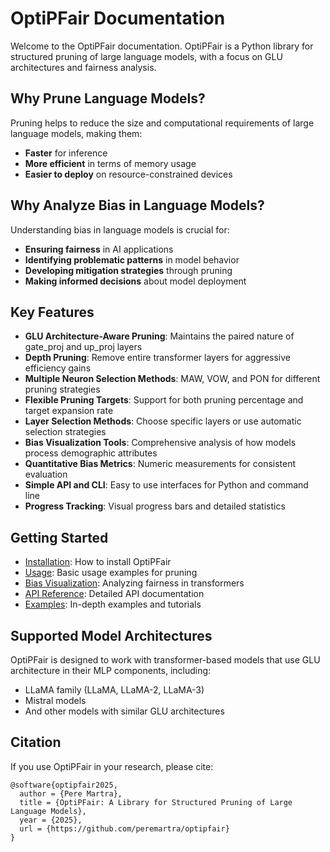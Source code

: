 # OptiPFair Documentation

Welcome to the OptiPFair documentation. OptiPFair is a Python library for structured pruning of large language models, with a focus on GLU architectures and fairness analysis.

## Why Prune Language Models?

Pruning helps to reduce the size and computational requirements of large language models, making them:

- **Faster** for inference
- **More efficient** in terms of memory usage
- **Easier to deploy** on resource-constrained devices

## Why Analyze Bias in Language Models?

Understanding bias in language models is crucial for:

- **Ensuring fairness** in AI applications
- **Identifying problematic patterns** in model behavior
- **Developing mitigation strategies** through pruning
- **Making informed decisions** about model deployment

## Key Features

- **GLU Architecture-Aware Pruning**: Maintains the paired nature of gate_proj and up_proj layers
- **Depth Pruning**: Remove entire transformer layers for aggressive efficiency gains
- **Multiple Neuron Selection Methods**: MAW, VOW, and PON for different pruning strategies
- **Flexible Pruning Targets**: Support for both pruning percentage and target expansion rate
- **Layer Selection Methods**: Choose specific layers or use automatic selection strategies
- **Bias Visualization Tools**: Comprehensive analysis of how models process demographic attributes
- **Quantitative Bias Metrics**: Numeric measurements for consistent evaluation
- **Simple API and CLI**: Easy to use interfaces for Python and command line
- **Progress Tracking**: Visual progress bars and detailed statistics

## Getting Started

- [Installation](installation.md): How to install OptiPFair
- [Usage](usage.md): Basic usage examples for pruning
- [Bias Visualization](bias_visualization.md): Analyzing fairness in transformers
- [API Reference](api.md): Detailed API documentation
- [Examples](examples.md): In-depth examples and tutorials

## Supported Model Architectures

OptiPFair is designed to work with transformer-based models that use GLU architecture in their MLP components, including:

- LLaMA family (LLaMA, LLaMA-2, LLaMA-3)
- Mistral models
- And other models with similar GLU architectures

## Citation

If you use OptiPFair in your research, please cite:

```
@software{optipfair2025,
  author = {Pere Martra},
  title = {OptiPFair: A Library for Structured Pruning of Large Language Models},
  year = {2025},
  url = {https://github.com/peremartra/optipfair}
}
```